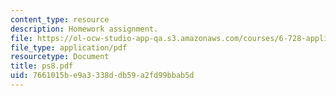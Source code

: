 ```yaml
---
content_type: resource
description: Homework assignment.
file: https://ol-ocw-studio-app-qa.s3.amazonaws.com/courses/6-728-applied-quantum-and-statistical-physics-fall-2006/7661015be9a3338ddb59a2fd99bbab5d_ps8.pdf
file_type: application/pdf
resourcetype: Document
title: ps8.pdf
uid: 7661015b-e9a3-338d-db59-a2fd99bbab5d
---
```

